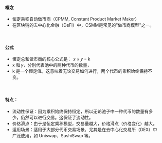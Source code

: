 #### 概念
- 恒定乘积自动做市商（CPMM, Constant Product Market Maker）
- 在区块链的去中心化金融（DeFi）中，CSMM是常见的"做市商模型"之一。

　

#### 公式
- 恒定总和做市商的核心公式是： 𝑥 × 𝑦 = k
- x 和 𝑦，分别代表池中的两种代币的数量，
- k 是一个恒定值。这意味着无论交易如何进行，两个代币的乘积始终保持不变。

　

#### 特点：
- 流动性保证：因为乘积始终保持恒定，所以无论池子中一种代币的数量有多少，仍然可以进行交易。这保证了流动性。
- 价格滑点：由于是恒定乘积模型，交易量越大，价格滑点（价格变化）越大。
- 适用场景：适用于大部分代币交易场景，尤其是在去中心化交易所（DEX）中广泛使用，如 Uniswap、SushiSwap 等。

　

